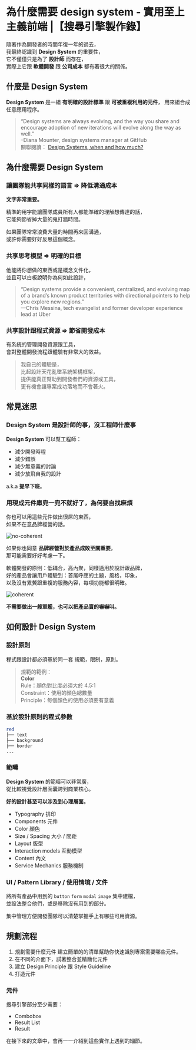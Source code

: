 # 為什麼需要 design system - 實用至上主義前端 |【搜尋引擎製作錄】

隨著作為開發者的時間年復一年的過去，  
我最終認識到 **Design System** 的重要性，  
它不僅僅只是為了 **設計師** 而存在，  
實際上它跟 **軟體開發** 跟 **公司成本** 都有著很大的關係。

## 什麼是 Design System

**Design System** 是一組 **有明確的設計標準** 跟 **可被重複利用的元件**，
用來組合成任意應用程序。

> “Design systems are always evolving,
> and the way you share and encourage adoption of new iterations will evolve along the way as well.”  
> –Diana Mounter, design systems manager at GitHub  
> 關聯閱讀： [Design Systems, when and how much?][2]

## 為什麼需要 Design System

### 讓團隊能共享同樣的語言 => 降低溝通成本

**文字非常重要。**

精準的用字能讓團隊成員所有人都能準確的理解想傳達的話，  
它能夠節省掉大量的鬼打牆時間。

如果團隊常常浪費大量的時間再來回溝通，  
或許你需要好好反思這個概念。

### 共享思考模型 => 明確的目標

他能將你想做的東西或是概念文件化，  
並且可以白板說明你為何如此設計，

> “Design systems provide a convenient, centralized, and evolving map of a brand’s known product territories
> with directional pointers to help you explore new regions.”  
> —Chris Messina, tech evangelist and former developer experience lead at Uber

### 共享設計跟程式資源 => 節省開發成本

有系統的管理開發資源跟工具，  
會對整體開發流程跟體驗有非常大的效益。

> 我自己的體驗是，  
> 比起設計天花亂墜系統架構框架，  
> 提供能真正幫助到開發者們的資源或工具，  
> 更有機會讓專案成功落地而不會著火。

## 常見迷思

### Design System 是設計師的事，沒工程師什麼事

**Design System** 可以幫工程師：

- 減少開發時程
- 減少錯誤
- 減少無意義的討論
- 減少放飛自我的設計

a.k.a **提早下班**。

### 用現成元件庫兜一兜不就好了，為何要自找麻煩

你也可以用這些元件做出很屌的東西，  
如果不在意品牌經營的話。

![no-coherent](https://intercom.com/blog/wp-content/uploads/2017/04/Lego-aircraft-carrier.jpg)

如果你也同意 **品牌經營對於產品成敗至關重要**，  
那可能需要好好考慮一下。

軟體開發的原則：低耦合，高內聚，同樣適用於設計跟品牌，  
好的產品會讓用戶體驗到：首尾呼應的主題，風格，印象，  
以及沒有累贅跟重複的服務內容，每項功能都很明確。

![coherent](https://intercom.com/blog/wp-content/uploads/2017/04/Lego-Empire-system.jpg)

**不需要做出一艘軍艦，也可以把產品賣的嚇嚇叫。**

## 如何設計 Design System

### 設計原則

程式跟設計都必須基於同一套 規範，限制，原則。

> 規範的範例：  
> **Color**  
> Rule：顏色對比度必須大於 4.5:1  
> Constraint：使用的顏色總數量  
> Principle：每個顏色的使用必須要有意義

### 基於設計原則的程式參數

```bash
red
├── text
├── background
├── border
...
```

### 範疇

**Design System** 的範疇可以非常廣，  
從比較視覺設計層面囊跨到商業核心。

**好的設計甚至可以涉及到心理層面。**

- Typography 排印
- Components 元件
- Color 顏色
- Size / Spacing 大小 / 間距
- Layout 版型
- Interaction models 互動模型
- Content 內文
- Service Mechanics 服務機制

### UI / Pattern Library / 使用情境 / 文件

將所有產品中用到的 `button` `form` `modal` `image` 集中建檔，  
並設法整合他們，或是移除沒有用到的部分。

集中管理方便開發團隊可以清楚掌握手上有哪些可用資源。

## 規劃流程

1. 規劃需要什麼元件
   建立簡單的的清單幫助你快速識別專案需要哪些元件。
2. 在不同的介面下，試著整合並精簡化元件
3. 建立 Design Principle 跟 Style Guideline
4. 打造元件

### 元件

搜尋引擎部分至少需要：

- Combobox
- Result List
- Result

在接下來的文章中，會再一一介紹到這些實作上遇到的細節。

[2]: https://www.youtube.com/watch?v=Hx02SaL_IH0&ab_channel=Netlify
